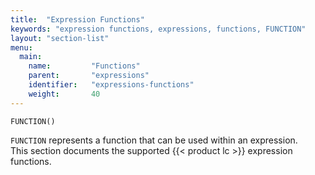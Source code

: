 ```yaml
---
title:  "Expression Functions"
keywords: "expression functions, expressions, functions, FUNCTION"
layout: "section-list"
menu:
  main:
    name:         "Functions"
    parent:       "expressions"
    identifier:   "expressions-functions"
    weight:       40
---
```


```
FUNCTION()
```

`FUNCTION` represents a function that can be used within an expression.<br/>
This section documents the supported {{< product lc >}}  expression functions.

